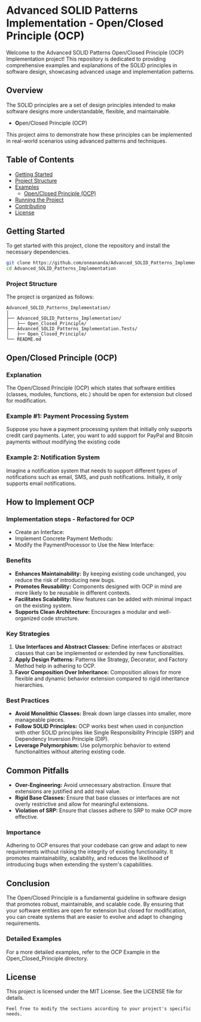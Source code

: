 ﻿# Advanced SOLID Patterns Implementation - Open/Closed Principle (OCP)

Welcome to the Advanced SOLID Patterns Open/Closed Principle (OCP) Implementation project! This repository is dedicated to providing comprehensive examples and explanations of the SOLID principles in software design, showcasing advanced usage and implementation patterns.

## Overview

The SOLID principles are a set of design principles intended to make software designs more understandable, flexible, and maintainable. 

- **O**pen/Closed Principle (OCP)

This project aims to demonstrate how these principles can be implemented in real-world scenarios using advanced patterns and techniques.

## Table of Contents

- [Getting Started](#getting-started)
- [Project Structure](#project-structure)
- [Examples](#examples)
  - [Open/Closed Principle (OCP)](#openclosed-principle-ocp)
- [Running the Project](#running-the-project)
- [Contributing](#contributing)
- [License](#license)

## Getting Started

To get started with this project, clone the repository and install the necessary dependencies.

```bash
git clone https://github.com/oneananda/Advanced_SOLID_Patterns_Implementation.git
cd Advanced_SOLID_Patterns_Implementation
```

### Project Structure

The project is organized as follows:

```
Advanced_SOLID_Patterns_Implementation/
│
├── Advanced_SOLID_Patterns_Implementation/
│   ├── Open_Closed_Principle/
├── Advanced_SOLID_Patterns_Implementation.Tests/
│   ├── Open_Closed_Principle/
└── README.md
```

## Open/Closed Principle (OCP)

### Explanation

The Open/Closed Principle (OCP) which states that software entities (classes, modules, functions, etc.) should be open for extension but closed for modification.

### Example #1: Payment Processing System

Suppose you have a payment processing system that initially only supports credit card payments. Later, you want to add support for PayPal and Bitcoin payments without modifying the existing code

### Example 2: Notification System

Imagine a notification system that needs to support different types of notifications such as email, SMS, and push notifications. Initially, it only supports email notifications.


## How to Implement OCP

### Implementation steps - Refactored for OCP

- Create an Interface:
- Implement Concrete Payment Methods:
- Modify the PaymentProcessor to Use the New Interface:

### Benefits

- **Enhances Maintainability:** By keeping existing code unchanged, you reduce the risk of introducing new bugs.
- **Promotes Reusability:** Components designed with OCP in mind are more likely to be reusable in different contexts.
- **Facilitates Scalability:** New features can be added with minimal impact on the existing system.
- **Supports Clean Architecture:** Encourages a modular and well-organized code structure.

### Key Strategies

1. **Use Interfaces and Abstract Classes:** Define interfaces or abstract classes that can be implemented or extended by new functionalities.
2. **Apply Design Patterns:** Patterns like Strategy, Decorator, and Factory Method help in adhering to OCP.
3. **Favor Composition Over Inheritance:** Composition allows for more flexible and dynamic behavior extension compared to rigid inheritance hierarchies.

### Best Practices

- **Avoid Monolithic Classes:** Break down large classes into smaller, more manageable pieces.
- **Follow SOLID Principles:** OCP works best when used in conjunction with other SOLID principles like Single Responsibility Principle (SRP) and Dependency Inversion Principle (DIP).
- **Leverage Polymorphism:** Use polymorphic behavior to extend functionalities without altering existing code.

## Common Pitfalls

- **Over-Engineering:** Avoid unnecessary abstraction. Ensure that extensions are justified and add real value.
- **Rigid Base Classes:** Ensure that base classes or interfaces are not overly restrictive and allow for meaningful extensions.
- **Violation of SRP:** Ensure that classes adhere to SRP to make OCP more effective.

### Importance

Adhering to OCP ensures that your codebase can grow and adapt to new requirements without risking the integrity of existing functionality. It promotes maintainability, scalability, and reduces the likelihood of introducing bugs when extending the system's capabilities.

## Conclusion

The Open/Closed Principle is a fundamental guideline in software design that promotes robust, maintainable, and scalable code. By ensuring that your software entities are open for extension but closed for modification, you can create systems that are easier to evolve and adapt to changing requirements.
 
### Detailed Examples

For a more detailed examples, refer to the OCP Example in the Open_Closed_Principle directory.

## License

This project is licensed under the MIT License. See the LICENSE file for details.

```
Feel free to modify the sections according to your project's specific needs.
```

